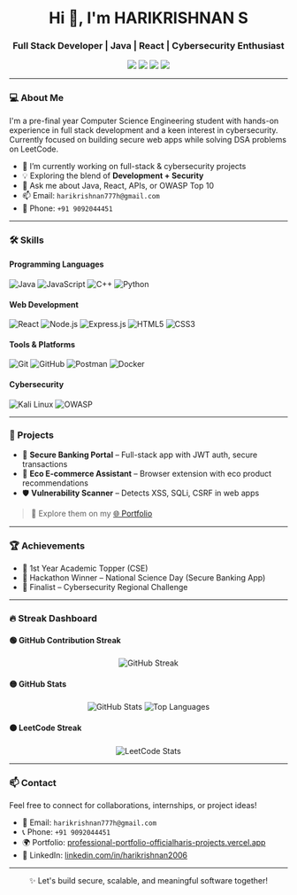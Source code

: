 <!-- Profile Header -->
<h1 align="center">Hi 👋, I'm HARIKRISHNAN S</h1>
<h3 align="center">Full Stack Developer | Java | React | Cybersecurity Enthusiast</h3>

<p align="center">
  <a href="https://harikrishnanprofessionalportfolio.vercel.app/" target="_blank"><img src="https://img.shields.io/badge/Portfolio-22272E?style=for-the-badge&logo=vercel&logoColor=white"/></a>
  <a href="https://leetcode.com/u/s_harikrishnan/" target="_blank"><img src="https://img.shields.io/badge/LeetCode-FFA116?style=for-the-badge&logo=leetcode&logoColor=black"/></a>
  <a href="https://github.com/officialhari" target="_blank"><img src="https://img.shields.io/badge/GitHub-181717?style=for-the-badge&logo=github&logoColor=white"/></a>
  <a href="https://www.linkedin.com/in/harikrishnan2006/" target="_blank"><img src="https://img.shields.io/badge/LinkedIn-0077B5?style=for-the-badge&logo=linkedin&logoColor=white"/></a>
</p>

---

### 💻 About Me

I'm a pre-final year Computer Science Engineering student with hands-on experience in full stack development and a keen interest in cybersecurity. Currently focused on building secure web apps while solving DSA problems on LeetCode.

- 🔭 I’m currently working on full-stack & cybersecurity projects  
- 💡 Exploring the blend of **Development + Security**  
- 💬 Ask me about Java, React, APIs, or OWASP Top 10  
- 📫 Email: `harikrishnan777h@gmail.com`  
- 📱 Phone: `+91 9092044451`  

---

### 🛠️ Skills

#### Programming Languages
![Java](https://img.shields.io/badge/Java-007396?style=flat-square&logo=java&logoColor=white)
![JavaScript](https://img.shields.io/badge/JavaScript-F7DF1E?style=flat-square&logo=javascript&logoColor=black)
![C++](https://img.shields.io/badge/C++-00599C?style=flat-square&logo=c%2b%2b&logoColor=white)
![Python](https://img.shields.io/badge/Python-3776AB?style=flat-square&logo=python&logoColor=white)

#### Web Development
![React](https://img.shields.io/badge/React-20232A?style=flat-square&logo=react&logoColor=61DAFB)
![Node.js](https://img.shields.io/badge/Node.js-339933?style=flat-square&logo=nodedotjs&logoColor=white)
![Express.js](https://img.shields.io/badge/Express.js-000000?style=flat-square&logo=express&logoColor=white)
![HTML5](https://img.shields.io/badge/HTML5-E34F26?style=flat-square&logo=html5&logoColor=white)
![CSS3](https://img.shields.io/badge/CSS3-1572B6?style=flat-square&logo=css3&logoColor=white)

#### Tools & Platforms
![Git](https://img.shields.io/badge/Git-F05032?style=flat-square&logo=git&logoColor=white)
![GitHub](https://img.shields.io/badge/GitHub-181717?style=flat-square&logo=github&logoColor=white)
![Postman](https://img.shields.io/badge/Postman-FF6C37?style=flat-square&logo=postman&logoColor=white)
![Docker](https://img.shields.io/badge/Docker-2496ED?style=flat-square&logo=docker&logoColor=white)

#### Cybersecurity
![Kali Linux](https://img.shields.io/badge/Kali%20Linux-557C94?style=flat-square&logo=kalilinux&logoColor=white)
![OWASP](https://img.shields.io/badge/OWASP_Top_10-000000?style=flat-square&logo=owasp&logoColor=white)

---

### 🧠 Projects

- 🔐 **Secure Banking Portal** – Full-stack app with JWT auth, secure transactions  
- 🛒 **Eco E-commerce Assistant** – Browser extension with eco product recommendations  
- 🛡️ **Vulnerability Scanner** – Detects XSS, SQLi, CSRF in web apps

> 📂 Explore them on my [🌐 Portfolio](https://professional-portfolio-officialharis-projects.vercel.app)

---

### 🏆 Achievements

- 🥇 1st Year Academic Topper (CSE)
- 🥉 Hackathon Winner – National Science Day (Secure Banking App)
- 🏅 Finalist – Cybersecurity Regional Challenge

---

### 🔥 Streak Dashboard

#### 🟢 GitHub Contribution Streak

<p align="center">
  <img src="https://streak-stats.demolab.com?user=officialhari&theme=tokyonight&hide_border=true" alt="GitHub Streak" />
</p>

#### 🟡 GitHub Stats

<p align="center">
  <img src="https://github-readme-stats.vercel.app/api?username=officialhari&show_icons=true&theme=tokyonight&hide_border=true" alt="GitHub Stats" />
  <img src="https://github-readme-stats.vercel.app/api/top-langs/?username=officialhari&layout=compact&theme=tokyonight&hide_border=true" alt="Top Languages" />
</p>

#### 🟠 LeetCode Streak

<p align="center">
  <img src="https://leetcard.jacoblin.cool/s_harikrishnan?theme=dark&ext=heatmap" alt="LeetCode Stats" />
</p>

---

### 📫 Contact

Feel free to connect for collaborations, internships, or project ideas!

- 📧 Email: `harikrishnan777h@gmail.com`  
- 📞 Phone: `+91 9092044451`  
- 🌍 Portfolio: [professional-portfolio-officialharis-projects.vercel.app](https://harikrishnanprofessionalportfolio.vercel.app/)  
- 💼 LinkedIn: [linkedin.com/in/harikrishnan2006](https://www.linkedin.com/in/harikrishnan2006/)  

---

<p align="center">✨ Let's build secure, scalable, and meaningful software together!</p>
